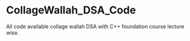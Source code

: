 # CollageWallah_DSA_Code
All code available collage wallah DSA with C++ foundation course lecture wise.
